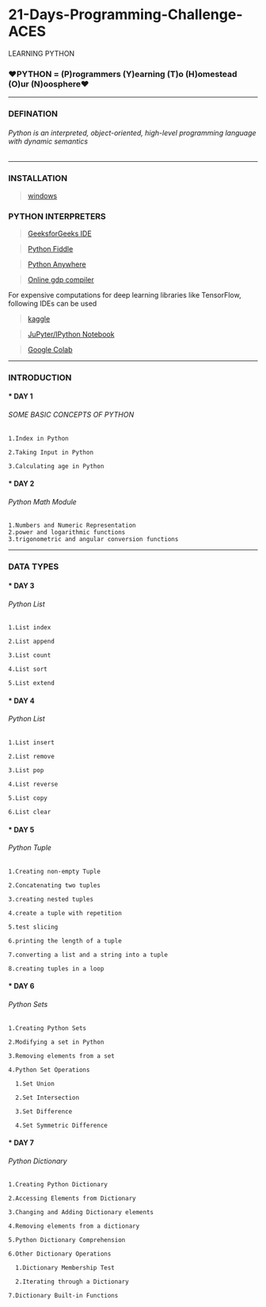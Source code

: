 # 21-Days-Programming-Challenge-ACES
LEARNING PYTHON
### ❤PYTHON = (P)rogrammers (Y)earning (T)o (H)omestead (O)ur (N)oosphere❤
---
### DEFINATION 

  ###### Python is an interpreted, object-oriented, high-level programming language with dynamic semantics
---

### INSTALLATION

>  [windows](https://www.python.org/downloads/windows/)

### PYTHON INTERPRETERS

> [GeeksforGeeks IDE](ide.geeksforgeeks.org)

> [Python Fiddle](pythonfiddle.com)

> [Python Anywhere](www.pythonanywhere.com)

> [Online gdp compiler](onlinegdb.com)

For expensive computations for deep learning libraries like TensorFlow, following IDEs can be used

> [kaggle](kaggle.com)

> [JuPyter/IPython Notebook](jupyter.org)

> [Google Colab](colab.research.google.com)


---



### INTRODUCTION

#### * DAY 1

  ###### SOME BASIC CONCEPTS OF PYTHON
  
    1.Index in Python
    
    2.Taking Input in Python
    
    3.Calculating age in Python

#### * DAY 2

  ###### Python Math Module
    1.Numbers and Numeric Representation
    2.power and logarithmic functions
    3.trigonometric and angular conversion functions
   
 --- 
  
  
### DATA TYPES
  
#### * DAY 3

   ###### Python List
   
    1.List index
    
    2.List append
    
    3.List count
    
    4.List sort
    
    5.List extend
  
#### * DAY 4

   ###### Python List
   
    1.List insert
    
    2.List remove
    
    3.List pop
    
    4.List reverse
    
    5.List copy
    
    6.List clear
    
  
#### * DAY 5

   ###### Python Tuple
   
    1.Creating non-empty Tuple
    
    2.Concatenating two tuples
    
    3.creating nested tuples
    
    4.create a tuple with repetition
    
    5.test slicing
    
    6.printing the length of a tuple
    
    7.converting a list and a string into a tuple
    
    8.creating tuples in a loop


#### * DAY 6

   ###### Python Sets
   
    1.Creating Python Sets
   
    2.Modifying a set in Python
   
    3.Removing elements from a set
   
    4.Python Set Operations
   
      1.Set Union
    
      2.Set Intersection
    
      3.Set Difference
    
      4.Set Symmetric Difference
      
      
 #### * DAY 7
  ###### Python Dictionary
 
    1.Creating Python Dictionary
  
    2.Accessing Elements from Dictionary
  
    3.Changing and Adding Dictionary elements
  
    4.Removing elements from a dictionary
  
    5.Python Dictionary Comprehension
  
    6.Other Dictionary Operations
  
      1.Dictionary Membership Test
    
      2.Iterating through a Dictionary
    
    7.Dictionary Built-in Functions

  

